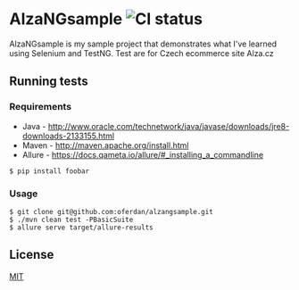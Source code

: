 # AlzaNGsample ![CI status](https://img.shields.io/badge/build-passing-brightgreen.svg)

AlzaNGsample is my sample project that demonstrates what I've learned using Selenium and TestNG. Test are for Czech ecommerce site Alza.cz

## Running tests

### Requirements
* Java - http://www.oracle.com/technetwork/java/javase/downloads/jre8-downloads-2133155.html
* Maven - http://maven.apache.org/install.html
* Allure - https://docs.qameta.io/allure/#_installing_a_commandline

`$ pip install foobar`

### Usage
```
$ git clone git@github.com:oferdan/alzangsample.git
$ ./mvn clean test -PBasicSuite
$ allure serve target/allure-results
```

## License
[MIT](https://choosealicense.com/licenses/mit/)